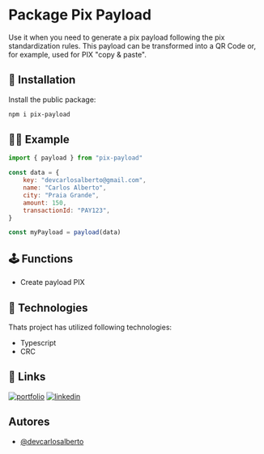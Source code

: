 # Package Pix Payload

Use it when you need to generate a pix payload following the pix standardization rules. This payload can be transformed into a QR Code or, for example, used for PIX "copy & paste".



## 🔧 Installation

Install the public package:
```bash
npm i pix-payload
```
## 👨‍💻 Example

```javascript
import { payload } from "pix-payload"

const data = {
    key: "devcarlosalberto@gmail.com",
    name: "Carlos Alberto",
    city: "Praia Grande",
    amount: 150,
    transactionId: "PAY123",
}

const myPayload = payload(data)
```


## 🕹️ Functions

- Create payload PIX


## 🚀 Technologies

Thats project has utilized following technologies:
- Typescript
- CRC


## 🔗 Links
[![portfolio](https://img.shields.io/badge/my_portfolio-000?style=for-the-badge&logo=ko-fi&logoColor=white)](https://devcarlosalberto.netlify.app)
[![linkedin](https://img.shields.io/badge/linkedin-0A66C2?style=for-the-badge&logo=linkedin&logoColor=white)](https://www.linkedin.com/in/devcarlosalberto)

## Autores

- [@devcarlosalberto](https://www.github.com/devcarlosalberto)

